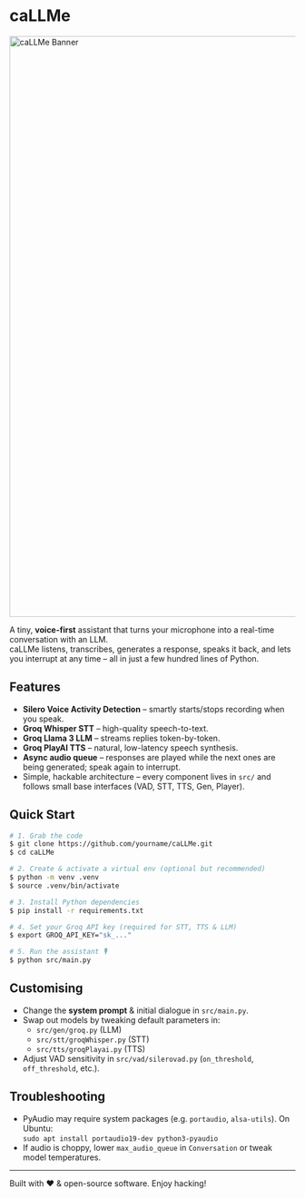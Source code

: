 # caLLMe
<img width="1536" height="1024" alt="caLLMe Banner" src="https://github.com/user-attachments/assets/1833abe5-a2cc-4a2f-8500-5ce25b3d8134" />

A tiny, **voice-first** assistant that turns your microphone into a real-time conversation with an LLM.  
caLLMe listens, transcribes, generates a response, speaks it back, and lets you interrupt at any time – all in just a few hundred lines of Python.

## Features

* **Silero Voice Activity Detection** – smartly starts/stops recording when you speak.
* **Groq Whisper STT** – high-quality speech-to-text.
* **Groq Llama 3 LLM** – streams replies token-by-token.
* **Groq PlayAI TTS** – natural, low-latency speech synthesis.
* **Async audio queue** – responses are played while the next ones are being generated; speak again to interrupt.
* Simple, hackable architecture – every component lives in `src/` and follows small base interfaces (VAD, STT, TTS, Gen, Player).

## Quick Start

```bash
# 1. Grab the code
$ git clone https://github.com/yourname/caLLMe.git
$ cd caLLMe

# 2. Create & activate a virtual env (optional but recommended)
$ python -m venv .venv
$ source .venv/bin/activate

# 3. Install Python dependencies
$ pip install -r requirements.txt

# 4. Set your Groq API key (required for STT, TTS & LLM)
$ export GROQ_API_KEY="sk_..."

# 5. Run the assistant 🎙️
$ python src/main.py
```

## Customising

* Change the **system prompt** & initial dialogue in `src/main.py`.
* Swap out models by tweaking default parameters in:
  * `src/gen/groq.py` (LLM)
  * `src/stt/groqWhisper.py` (STT)
  * `src/tts/groqPlayai.py` (TTS)
* Adjust VAD sensitivity in `src/vad/silerovad.py` (`on_threshold`, `off_threshold`, etc.).

## Troubleshooting

* PyAudio may require system packages (e.g. `portaudio`, `alsa-utils`). On Ubuntu:  
  `sudo apt install portaudio19-dev python3-pyaudio`
* If audio is choppy, lower `max_audio_queue` in `Conversation` or tweak model temperatures.

---

Built with ❤️ & open-source software. Enjoy hacking! 
